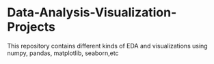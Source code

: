 # Data-Analysis-Visualization-Projects


This repository contains different kinds of EDA and visualizations using numpy, pandas, matplotlib, seaborn,etc

